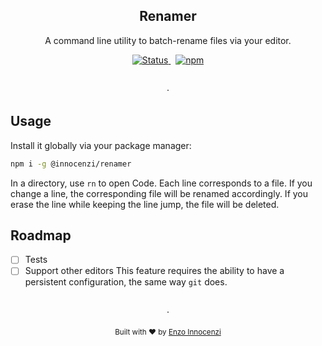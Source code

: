<h2 align="center">Renamer</h2>
<p align="center">
  A command line utility to batch-rename files via your editor.
</p>

<p align="center">
  <a href="https://github.com/innocenzi/renamer/actions?query=workflow%3Aci">
    <img alt="Status" src="https://github.com/innocenzi/renamer/workflows/ci.yml/badge.svg">
  </a>
  <span>&nbsp;</span>
  <a href="https://www.npmjs.com/package/renamer">
    <img alt="npm" src="https://img.shields.io/npm/v/renamer">
  </a>
</p>

<p align="center">
  <br />
  ·
  <br />
</p>

## Usage

Install it globally via your package manager: 

```bash
npm i -g @innocenzi/renamer
```

In a directory, use `rn` to open Code. Each line corresponds to a file. If you change a line, the corresponding file will be renamed accordingly. If you erase the line while keeping the line jump, the file will be deleted.

## Roadmap

- [ ] Tests
- [ ] Support other editors
  This feature requires the ability to have a persistent configuration, the same way `git` does.

<p align="center">
  <br />
  ·
  <br />
  <br />
  <sub>Built with ❤︎ by <a href="https://twitter.com/enzoinnocenzi">Enzo Innocenzi</a>
</p>
